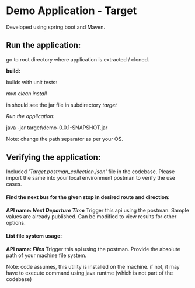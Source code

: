 # Demo Application - Target

Developed using spring boot and Maven.

## Run the application:

go to root directory where application is extracted / cloned.

**build:**

builds with unit tests:
  
_mvn clean install_

in should see the jar file in subdirectory _target_

_Run the application:_

java -jar target\demo-0.0.1-SNAPSHOT.jar

Note: change the path separator as per your OS.

## Verifying the application:
Included _'Target.postman_collection.json'_ file in the codebase.
Please import the same into your local environment postman to verify the use cases.


#### Find the next bus for the given stop in desired route and direction:

**API name: _Next Departure Time_**
Trigger this api using the postman.
Sample values are already published. Can be modified to view results for other options.


#### List file system usage:

**API name: _Files_**
Trigger this api using the postman.
Provide the absolute path of your machine file system.

Note: code assumes, this utility is installed on the machine.
if not, it may have to execute command using java runtme (which is not part of the codebase)

